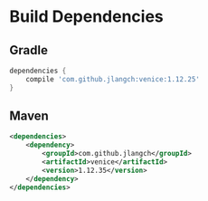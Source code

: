 # Build Dependencies


## Gradle

```groovy
dependencies {
    compile 'com.github.jlangch:venice:1.12.25'
}
```

## Maven

```xml
<dependencies>
    <dependency>
        <groupId>com.github.jlangch</groupId>
        <artifactId>venice</artifactId>
        <version>1.12.35</version>
    </dependency>
</dependencies>
```
